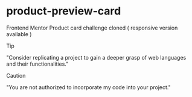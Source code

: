 # product-preview-card
Frontend Mentor Product card challenge cloned ( responsive version available )

> [!TIP]
> "Consider replicating a project to gain a deeper grasp of web languages and their functionalities."

> [!CAUTION]
>"You are not authorized to incorporate my code into your project."





